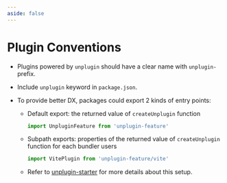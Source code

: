 ```yaml
---
aside: false
---
```


# Plugin Conventions
- Plugins powered by `unplugin` should have a clear name with `unplugin-` prefix.
- Include `unplugin` keyword in `package.json`.
- To provide better DX, packages could export 2 kinds of entry points:

  - Default export: the returned value of `createUnplugin` function

    ```ts
    import UnpluginFeature from 'unplugin-feature'
    ```

  - Subpath exports: properties of the returned value of `createUnplugin` function for each bundler users

    ```ts
    import VitePlugin from 'unplugin-feature/vite'
    ```

  - Refer to [unplugin-starter](https://github.com/unplugin/unplugin-starter) for more details about this setup.
